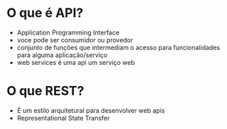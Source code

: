 # O que é API?
- Application Programming Interface
- voce pode ser consumidor ou provedor
- conjunto de funções que intermediam o acesso para funcionalidades para alguma aplicação/serviço
- web services é uma api um serviço web

# O que REST?
- É um estilo arquitetural para desenvolver web apis
- Representational State Transfer
